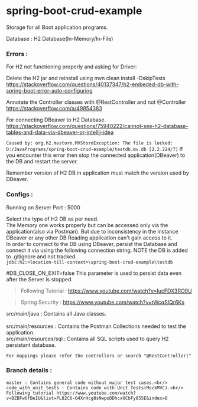# spring-boot-crud-example
Storage for all Boot application programs. 

Database : H2 Database(In-Memory/In-File)

### Errors : 
For H2 not functioning properly and asking for Driver:

Delete the H2 jar and reinstall using mvn clean install -DskipTests  
https://stackoverflow.com/questions/40137347/h2-embeded-db-with-spring-boot-error-auto-configuring 

Annotate the Controller classes with @RestController and not @Controller  
https://stackoverflow.com/a/49854383

For connecting DBeaver to H2 Database.
https://stackoverflow.com/questions/75940222/cannot-see-h2-database-tables-and-data-via-dbeaver-or-intellij-idea

``Caused by: org.h2.mvstore.MVStoreException: The file is locked: D:/JavaPrograms/spring-boot-crud-example/testdb.mv.db [2.2.224/7]``
If you encounter this error then stop the connected application(DBeaver) to the DB and restart the server.

Remember version of H2 DB in application must match the version used by DBeaver.

### Configs : 

Running on Server Port : 5000

Select the type of H2 DB as per need. <br/>
 The Memory one works properly but can be accessed only via the application(also via Postman). But due to inconsistency in the instance DBeaver or any other DB Reading application can't gain access to it.<br/>
 In order to connect to the DB using DBeaver, persist the Database and connect it via using the following connection string. NOTE the DB is added to .gitignore and not tracked.<br/>
 ``jdbc:h2:<location-till-context>\spring-boot-crud-example\testdb``

#DB_CLOSE_ON_EXIT=false This parameter is used to persist data even after the Server is stopped.

>Following Tutorial : https://www.youtube.com/watch?v=IucFDX3RO9U

>Spring Security : https://www.youtube.com/watch?v=tWcqSIQr6Ks

src/main/java : Contains all Java classes.<br/>  
src/main/resources : Contains the Postman Collections needed to test the application.<br/>
src/main/resources/sql : Contains all SQL scripts used to query H2 persistant database.

```
For mappings please refer the controllers or search "@RestController("
```
### Branch details : <br/>
```
master : Contains general code without major test cases.<br/>
code_with_unit_tests : Contains code with Unit Tests(MockMVC).<br/> 
Following tutorial https://www.youtube.com/watch?v=BZBFw6fBeIU&list=PL82C6-O4XrHcg8sNwpoDDhcxUCbFy855E&index=8
```

